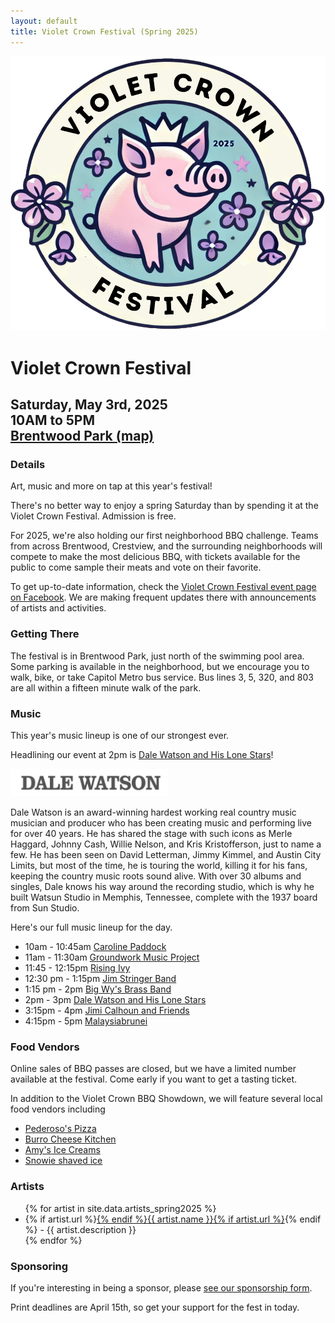 ```yaml
---
layout: default
title: Violet Crown Festival (Spring 2025)
---
```

<div class="container">
	<div class="row">
		<div class="col-md-2"><img src="img/VCCW_2025_Logo.png" class="img-responsive"></div>
		<div class="col-md-6">
			<h1>Violet Crown Festival</h1>
			<h2>
				Saturday, May 3rd, 2025 <br>
				10AM to 5PM <br>
				<a href="https://goo.gl/maps/DuTPTEMibVL2">Brentwood Park (map)</a>
			</h2>
		</div>
	</div>
</div>

### Details

Art, music and more on tap at this year's festival!

There's no better way to enjoy a spring Saturday than by spending it at the
Violet Crown Festival. Admission is free.

For 2025, we're also holding our first neighborhood BBQ challenge.
Teams from across Brentwood, Crestview, and the surrounding neighborhoods
will compete to make the most delicious BBQ, with tickets available for
the public to come sample their meats and vote on their favorite.

To get up-to-date information, check the [Violet Crown Festival event page on Facebook](https://www.facebook.com/events/1398286551134159).
We are making frequent updates there with announcements of artists and activities.

### Getting There

The festival is in Brentwood Park, just north of the swimming pool area. Some
parking is available in the neighborhood, but we encourage you to walk, bike,
or take Capitol Metro bus service.  Bus lines 3, 5, 320, and 803 are all within
a fifteen minute walk of the park.

### Music

This year's music lineup is one of our strongest ever.

Headlining our event at 2pm is <a href="https://dalewatson.com/">Dale Watson and His Lone Stars</a>!

<img src="img/DaleWatsonLogo.png" class="img-responsive center-block" style="max-width: 50%">

Dale Watson is an award-winning hardest working real country music musician and
producer who has been creating music and performing live for over 40 years. He
has shared the stage with such icons as Merle Haggard, Johnny Cash, Willie
Nelson, and Kris Kristofferson, just to name a few. He has been seen on David
Letterman, Jimmy Kimmel, and Austin City Limits, but most of the time, he is
touring the world, killing it for his fans, keeping the country music roots
sound alive. With over 30 albums and singles, Dale knows his way around the
recording studio, which is why he built Watsun Studio in Memphis, Tennessee,
complete with the 1937 board from Sun Studio.

Here's our full music lineup for the day.

* 10am - 10:45am [Caroline Paddock](https://www.instagram.com/carolineepaddock/)
* 11am - 11:30am [Groundwork Music Project](https://www.groundworkmusic.org/)
* 11:45 - 12:15pm [Rising Ivy](https://www.facebook.com/profile.php?id=100063673296049)
* 12:30 pm - 1:15pm [Jim Stringer Band](https://jimstringer.bandcamp.com/)
* 1:15 pm - 2pm  [Big Wy's Brass Band](https://www.bigwysbrassband.com/)
* 2pm - 3pm [Dale Watson and His Lone Stars](https://dalewatson.com/)
* 3:15pm - 4pm [Jimi Calhoun and Friends](https://www.jimicalhoun.com/)
* 4:15pm - 5pm [Malaysiabrunei](https://linktr.ee/linktree7wgckr9hhcbnpk8ncdcgh)

### Food Vendors

Online sales of BBQ passes are closed, but we have a limited number
available at the festival. Come early if you want to get a tasting ticket.

In addition to the Violet Crown BBQ Showdown, we will feature several local
food vendors including

* [Pederoso's Pizza](https://www.pedrosospizza.com/)
* [Burro Cheese Kitchen](https://www.burrocheesekitchen.com/)
* [Amy's Ice Creams](https://amysicecreams.com/)
* [Snowie shaved ice](https://www.snowieaustin.com/)

### Artists

<ul>{% for artist in site.data.artists_spring2025 %}<li>{% if artist.url %}<a href="{{ artist.url }}" target="_blank">{% endif %}{{ artist.name }}{% if artist.url %}</a>{% endif %} - {{ artist.description }}</li>{% endfor %}</ul>

### Sponsoring

If you're interesting in being a sponsor, please
<a href="vcf_sponsor">see our sponsorship form</a>.

Print deadlines are April 15th, so get your support for the fest in today.
